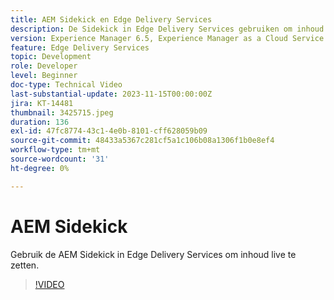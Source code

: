 ```yaml
---
title: AEM Sidekick en Edge Delivery Services
description: De Sidekick in Edge Delivery Services gebruiken om inhoud live te zetten.
version: Experience Manager 6.5, Experience Manager as a Cloud Service
feature: Edge Delivery Services
topic: Development
role: Developer
level: Beginner
doc-type: Technical Video
last-substantial-update: 2023-11-15T00:00:00Z
jira: KT-14481
thumbnail: 3425715.jpeg
duration: 136
exl-id: 47fc8774-43c1-4e0b-8101-cff628059b09
source-git-commit: 48433a5367c281cf5a1c106b08a1306f1b0e8ef4
workflow-type: tm+mt
source-wordcount: '31'
ht-degree: 0%

---
```


# AEM Sidekick

Gebruik de AEM Sidekick in Edge Delivery Services om inhoud live te zetten.

>[!VIDEO](https://video.tv.adobe.com/v/3441292/?learn=on&captions=dut)

